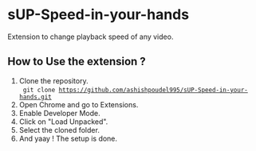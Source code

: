 # sUP-Speed-in-your-hands
Extension to change playback speed of any video.

## How to Use the extension ?
1. Clone the repository. <br>
  <code> git clone https://github.com/ashishpoudel995/sUP-Speed-in-your-hands.git </code>
3. Open Chrome and go to Extensions.
4. Enable Developer Mode.
5. Click on "Load Unpacked".
6. Select the cloned folder.
7. And yaay ! The setup is done.
